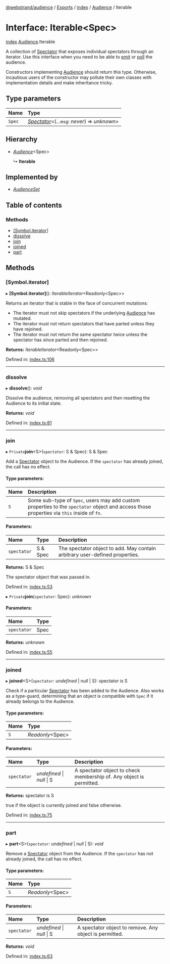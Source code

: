 [@webstrand/audience](../README.md) / [Exports](../modules.md) / [index](../modules/index.md) / [Audience](../modules/index.audience.md) / Iterable

# Interface: Iterable<Spec\>

[index](../modules/index.md).[Audience](../modules/index.audience.md).Iterable

A collection of [Spectator](index.spectator.md) that exposes individual spectators through
an iterator. Use this interface when you need to be able to [emit](../modules/index.md#emit) or
[poll](../modules/index.md#poll) the audience.

Constructors implementing [Audience](../modules/index.audience.md) should return this type.
Otherwise, incautious users of the constructor may pollute their own
classes with implementation details and make inheritance tricky.

## Type parameters

Name | Type |
:------ | :------ |
`Spec` | [*Spectator*](index.spectator.md)<(...`msg`: *never*) => *unknown*\> |

## Hierarchy

* [*Audience*](../modules/index.md#audience)<Spec\>

  ↳ **Iterable**

## Implemented by

* [*AudienceSet*](../classes/constructor.audienceset.md)

## Table of contents

### Methods

- [[Symbol.iterator]](index.audience.iterable.md#[symbol.iterator])
- [dissolve](index.audience.iterable.md#dissolve)
- [join](index.audience.iterable.md#join)
- [joined](index.audience.iterable.md#joined)
- [part](index.audience.iterable.md#part)

## Methods

### [Symbol.iterator]

▸ **[Symbol.iterator]**(): *IterableIterator*<Readonly<Spec\>\>

Returns an iterator that is stable in the face of concurrent
mutations:

- The iterator must not skip spectators if the underlying
  [Audience](../modules/index.audience.md) has mutated.
- The iterator must not return spectators that have parted unless
  they have rejoined.
- The iterator must not return the same spectator twice unless the
  spectator has since parted and then rejoined.

**Returns:** *IterableIterator*<Readonly<Spec\>\>

Defined in: [index.ts:106](https://github.com/webstrand/audience/blob/e2540cb/src/index.ts#L106)

___

### dissolve

▸ **dissolve**(): *void*

Dissolve the audience, removing all spectators and then resetting the
Audience to its initial state.

**Returns:** *void*

Defined in: [index.ts:81](https://github.com/webstrand/audience/blob/e2540cb/src/index.ts#L81)

___

### join

▸ `Private`**join**<S\>(`spectator`: S & Spec): S & Spec

Add a [Spectator](index.spectator.md) object to the Audience. If the `spectator` has
already joined, the call has no effect.

#### Type parameters:

Name | Description |
:------ | :------ |
`S` | Some sub-type of `Spec`, users may add custom properties to the `spectator` object and access those properties via `this` inside of `fn`.   |

#### Parameters:

Name | Type | Description |
:------ | :------ | :------ |
`spectator` | S & Spec | The spectator object to add. May contain arbitrary user-defined properties.    |

**Returns:** S & Spec

The spectator object that was passed in.

Defined in: [index.ts:53](https://github.com/webstrand/audience/blob/e2540cb/src/index.ts#L53)

▸ `Private`**join**(`spectator`: Spec): *unknown*

#### Parameters:

Name | Type |
:------ | :------ |
`spectator` | Spec |

**Returns:** *unknown*

Defined in: [index.ts:55](https://github.com/webstrand/audience/blob/e2540cb/src/index.ts#L55)

___

### joined

▸ **joined**<S\>(`spectator`: *undefined* \| *null* \| S): spectator is S

Check if a particular [Spectator](index.spectator.md) has been added to the Audience. Also
works as a type-guard, determining that an object is compatible with
`Spec` if it already belongs to the Audience.

#### Type parameters:

Name | Type |
:------ | :------ |
`S` | *Readonly*<Spec\> |

#### Parameters:

Name | Type | Description |
:------ | :------ | :------ |
`spectator` | *undefined* \| *null* \| S | A spectator object to check membership of. Any object is permitted.    |

**Returns:** spectator is S

true if the object is currently joined and false otherwise.

Defined in: [index.ts:75](https://github.com/webstrand/audience/blob/e2540cb/src/index.ts#L75)

___

### part

▸ **part**<S\>(`spectator`: *undefined* \| *null* \| S): *void*

Remove a [Spectator](index.spectator.md) object from the Audience. If the `spectator` has
not already joined, the call has no effect.

#### Type parameters:

Name | Type |
:------ | :------ |
`S` | *Readonly*<Spec\> |

#### Parameters:

Name | Type | Description |
:------ | :------ | :------ |
`spectator` | *undefined* \| *null* \| S | A spectator object to remove. Any object is permitted.    |

**Returns:** *void*

Defined in: [index.ts:63](https://github.com/webstrand/audience/blob/e2540cb/src/index.ts#L63)
